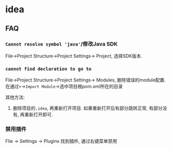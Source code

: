 # idea

## FAQ
### `Cannot resolve symbol 'java'`/修改Java SDK
File->Project Structure->Project Settings-> Project, 选择SDK版本.

### `cannot find declaration to go to`
File->Project Structure->Project Settings-> Modules, 删除错误的module配置. 在通过`+`->`Import Module`->选中项目根pom.xml所在的目录

其他方法:
1. 删除项目的`.idea`, 再重新打开项目. 如果重新打开后有部分跳转正常, 有部分没有, 再重新打开即可.

### 禁用插件
Flie -> Settings -> Plugins 找到插件, 通过右键菜单禁用